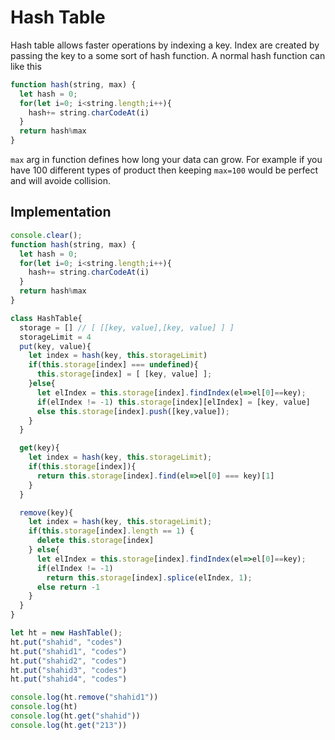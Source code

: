 # Hash Table
Hash table allows faster operations by indexing a key. Index are created by passing the key to a some sort of hash function. A normal hash function can like this
```javascript
function hash(string, max) {
  let hash = 0;
  for(let i=0; i<string.length;i++){
    hash+= string.charCodeAt(i)
  }
  return hash%max
}
```
`max` arg in function defines how long your data can grow. For example if you have 100 different types of product then keeping `max=100` would be perfect and will avoide collision.
## Implementation
```javascript
console.clear();
function hash(string, max) {
  let hash = 0;
  for(let i=0; i<string.length;i++){
    hash+= string.charCodeAt(i)
  }
  return hash%max
}

class HashTable{
  storage = [] // [ [[key, value],[key, value] ] ]
  storageLimit = 4
  put(key, value){
    let index = hash(key, this.storageLimit)
    if(this.storage[index] === undefined){
      this.storage[index] = [ [key, value] ];
    }else{
      let elIndex = this.storage[index].findIndex(el=>el[0]==key);
      if(elIndex != -1) this.storage[index][elIndex] = [key, value]
      else this.storage[index].push([key,value]);
    }
  }

  get(key){
    let index = hash(key, this.storageLimit);
    if(this.storage[index]){
      return this.storage[index].find(el=>el[0] === key)[1]
    }
  }

  remove(key){
    let index = hash(key, this.storageLimit);
    if(this.storage[index].length == 1) {
      delete this.storage[index]
    } else{
      let elIndex = this.storage[index].findIndex(el=>el[0]==key);
      if(elIndex != -1) 
        return this.storage[index].splice(elIndex, 1);
      else return -1
    }
  }
}

let ht = new HashTable();
ht.put("shahid", "codes")
ht.put("shahid1", "codes")
ht.put("shahid2", "codes")
ht.put("shahid3", "codes")
ht.put("shahid4", "codes")

console.log(ht.remove("shahid1"))
console.log(ht)
console.log(ht.get("shahid"))
console.log(ht.get("213"))

```
<!--stackedit_data:
eyJoaXN0b3J5IjpbLTQwNDc5ODY4Ml19
-->